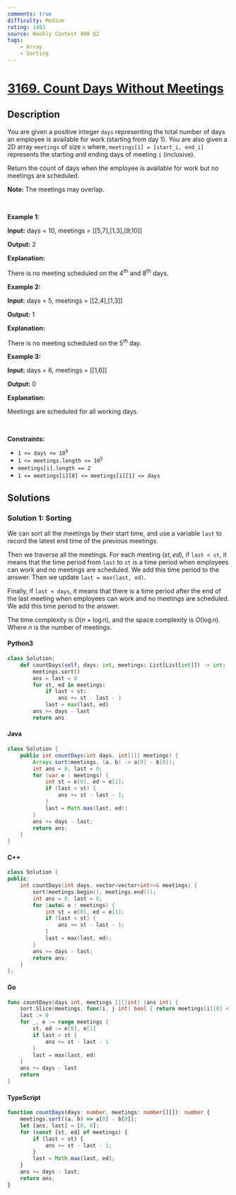 ```yaml
---
comments: true
difficulty: Medium
rating: 1483
source: Weekly Contest 400 Q2
tags:
    - Array
    - Sorting
---
```


<!-- problem:start -->

# [3169. Count Days Without Meetings](https://leetcode.com/problems/count-days-without-meetings)

## Description

<!-- description:start -->

<p>You are given a positive integer <code>days</code> representing the total number of days an employee is available for work (starting from day 1). You are also given a 2D array <code>meetings</code> of size <code>n</code> where, <code>meetings[i] = [start_i, end_i]</code> represents the starting and ending days of meeting <code>i</code> (inclusive).</p>

<p>Return the count of days when the employee is available for work but no meetings are scheduled.</p>

<p><strong>Note: </strong>The meetings may overlap.</p>

<p>&nbsp;</p>
<p><strong class="example">Example 1:</strong></p>

<div class="example-block">
<p><strong>Input:</strong> <span class="example-io">days = 10, meetings = [[5,7],[1,3],[9,10]]</span></p>

<p><strong>Output:</strong> <span class="example-io">2</span></p>

<p><strong>Explanation:</strong></p>

<p>There is no meeting scheduled on the 4<sup>th</sup> and 8<sup>th</sup> days.</p>
</div>

<p><strong class="example">Example 2:</strong></p>

<div class="example-block">
<p><strong>Input:</strong> <span class="example-io">days = 5, meetings = [[2,4],[1,3]]</span></p>

<p><strong>Output:</strong> <span class="example-io">1</span></p>

<p><strong>Explanation:</strong></p>

<p>There is no meeting scheduled on the 5<sup>th </sup>day.</p>
</div>

<p><strong class="example">Example 3:</strong></p>

<div class="example-block">
<p><strong>Input:</strong> <span class="example-io">days = 6, meetings = [[1,6]]</span></p>

<p><strong>Output:</strong> 0</p>

<p><strong>Explanation:</strong></p>

<p>Meetings are scheduled for all working days.</p>
</div>

<p>&nbsp;</p>
<p><strong>Constraints:</strong></p>

<ul>
	<li><code>1 &lt;= days &lt;= 10<sup>9</sup></code></li>
	<li><code>1 &lt;= meetings.length &lt;= 10<sup>5</sup></code></li>
	<li><code>meetings[i].length == 2</code></li>
	<li><code><font face="monospace">1 &lt;= meetings[i][0] &lt;= meetings[i][1] &lt;= days</font></code></li>
</ul>

<!-- description:end -->

## Solutions

<!-- solution:start -->

### Solution 1: Sorting

We can sort all the meetings by their start time, and use a variable `last` to record the latest end time of the previous meetings.

Then we traverse all the meetings. For each meeting $(st, ed)$, if `last < st`, it means that the time period from `last` to `st` is a time period when employees can work and no meetings are scheduled. We add this time period to the answer. Then we update `last = max(last, ed)`.

Finally, if `last < days`, it means that there is a time period after the end of the last meeting when employees can work and no meetings are scheduled. We add this time period to the answer.

The time complexity is $O(n \times \log n)$, and the space complexity is $O(\log n)$. Where $n$ is the number of meetings.

<!-- tabs:start -->

#### Python3

```python
class Solution:
    def countDays(self, days: int, meetings: List[List[int]]) -> int:
        meetings.sort()
        ans = last = 0
        for st, ed in meetings:
            if last < st:
                ans += st - last - 1
            last = max(last, ed)
        ans += days - last
        return ans
```

#### Java

```java
class Solution {
    public int countDays(int days, int[][] meetings) {
        Arrays.sort(meetings, (a, b) -> a[0] - b[0]);
        int ans = 0, last = 0;
        for (var e : meetings) {
            int st = e[0], ed = e[1];
            if (last < st) {
                ans += st - last - 1;
            }
            last = Math.max(last, ed);
        }
        ans += days - last;
        return ans;
    }
}
```

#### C++

```cpp
class Solution {
public:
    int countDays(int days, vector<vector<int>>& meetings) {
        sort(meetings.begin(), meetings.end());
        int ans = 0, last = 0;
        for (auto& e : meetings) {
            int st = e[0], ed = e[1];
            if (last < st) {
                ans += st - last - 1;
            }
            last = max(last, ed);
        }
        ans += days - last;
        return ans;
    }
};
```

#### Go

```go
func countDays(days int, meetings [][]int) (ans int) {
	sort.Slice(meetings, func(i, j int) bool { return meetings[i][0] < meetings[j][0] })
	last := 0
	for _, e := range meetings {
		st, ed := e[0], e[1]
		if last < st {
			ans += st - last - 1
		}
		last = max(last, ed)
	}
	ans += days - last
	return
}
```

#### TypeScript

```ts
function countDays(days: number, meetings: number[][]): number {
    meetings.sort((a, b) => a[0] - b[0]);
    let [ans, last] = [0, 0];
    for (const [st, ed] of meetings) {
        if (last < st) {
            ans += st - last - 1;
        }
        last = Math.max(last, ed);
    }
    ans += days - last;
    return ans;
}
```

<!-- tabs:end -->

<!-- solution:end -->

<!-- problem:end -->
